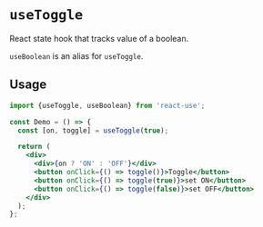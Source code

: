 # `useToggle`

React state hook that tracks value of a boolean.

`useBoolean` is an alias for `useToggle`.


## Usage

```jsx
import {useToggle, useBoolean} from 'react-use';

const Demo = () => {
  const [on, toggle] = useToggle(true);

  return (
    <div>
      <div>{on ? 'ON' : 'OFF'}</div>
      <button onClick={() => toggle()}>Toggle</button>
      <button onClick={() => toggle(true)}>set ON</button>
      <button onClick={() => toggle(false)}>set OFF</button>
    </div>
  );
};
```
